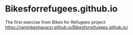 # Bikesforrefugees.github.io
The first exercise from Bikes for Refugees project
https://raminkeshavarzi.github.io/Bikesforrefugees.github.io/
